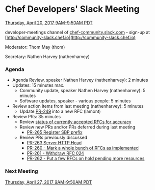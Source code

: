 # Chef Developers' Slack Meeting

[Thursday, April 20, 2017 9AM-9:50AM PDT](http://everytimezone.com/#2017-4-20,240,cn3)

developer-meetings channel of [chef-community.slack.com](http://chef-community.slack.com) - sign-up at [http://community-slack.chef.io](http://community-slack.chef.io)

Moderator:  Thom May (thom)

Secretary:  Nathen Harvey (nathenharvey)

### Agenda
* Agenda Review, speaker Nathen Harvey (nathenharvey): 2 minutes
* Updates: 15 minutes max.
  * Community update, speaker Nathen Harvey (nathenharvey): 5 minutes
  * Software updates, speaker - various people: 5 minutes
* Review action items from last meeting (nathenharvey): 5 minutes
  * Update [PR-249](https://github.com/chef/chef-rfc/pull/249) into a new RFC (lamont)
* Review PRs:  35 minutes
  * Review [status of currently accepted RFCs for accuracy](https://chef.github.io/chef-rfc/)
  * Review new PRs and/or PRs deferred during last meeting
    * [PR-265 Register SBP prefix](https://github.com/chef/chef-rfc/pull/265)
  * Review PRs previously discussed
    * [PR-263 Server HTTP Head](https://github.com/chef/chef-rfc/pull/263)
    * [PR-260 - Mark a whole bunch of RFCs as implemented](https://github.com/chef/chef-rfc/pull/260)
    * [PR-261 - Withdraw RFC 024](https://github.com/chef/chef-rfc/pull/261)
    * [PR-262 - Put a few RFCs on hold pending more resources](https://github.com/chef/chef-rfc/pull/262)

### Next Meeting

[Thursday, April 27, 2017 9AM-9:50AM PDT](http://everytimezone.com/#2017-4-27,240,cn3)
